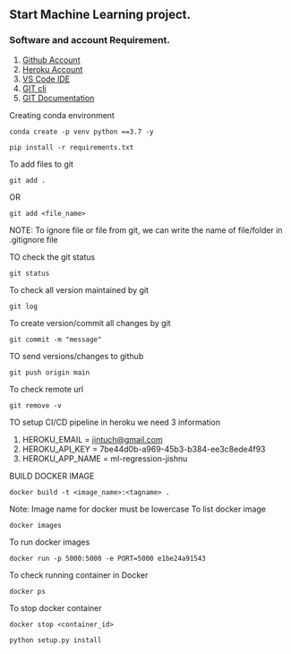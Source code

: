 ## Start Machine Learning project.

### Software and account Requirement.

1. [Github Account](https://github.com)
2. [Heroku Account](https://dashboard.heroku.com/login)
3. [VS Code IDE](https://code.visualstudio.com/download)
4. [GIT cli](https://git-scm.com/downloads)
5. [GIT Documentation](https://git-scm.com/docs/gittutorial)


Creating conda environment

```
conda create -p venv python ==3.7 -y
```

```
pip install -r requirements.txt
```

To add files to git

```
git add .
```
OR 
```
git add <file_name>
```

NOTE: To ignore file or file from git, we can write the name of file/folder in .gitignore file

TO check the git status 
```
git status
```
To check all version maintained by git
```
git log
```
To create version/commit all changes by git
```
git commit -m "message"
```
TO send versions/changes to github
```
git push origin main
```
To check remote url
```
git remove -v
```
TO setup CI/CD pipeline in heroku we need 3 information

1. HEROKU_EMAIL = jintuch@gmail.com
2. HEROKU_API_KEY = 7be44d0b-a969-45b3-b384-ee3c8ede4f93
3. HEROKU_APP_NAME = ml-regression-jishnu 

BUILD DOCKER IMAGE
```
docker build -t <image_name>:<tagname> .
```
Note: Image name for docker must be lowercase
To list docker image
```
docker images
```
To run docker images
```
docker run -p 5000:5000 -e PORT=5000 e1be24a91543
```
To check running container in Docker
```
docker ps
```
To stop docker container
```
docker stop <container_id>
```



```
python setup.py install
```


